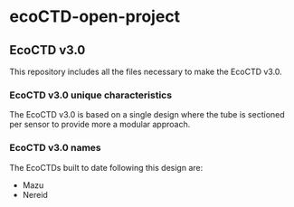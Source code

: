 # ecoCTD-open-project

## EcoCTD v3.0

This repository includes all the files necessary to make the EcoCTD v3.0.

### EcoCTD v3.0 unique characteristics
The EcoCTD v3.0 is based on a single design where the tube is sectioned per sensor to provide more a modular approach. 

### EcoCTD v3.0 names
The EcoCTDs built to date following this design are:

* Mazu
* Nereid



